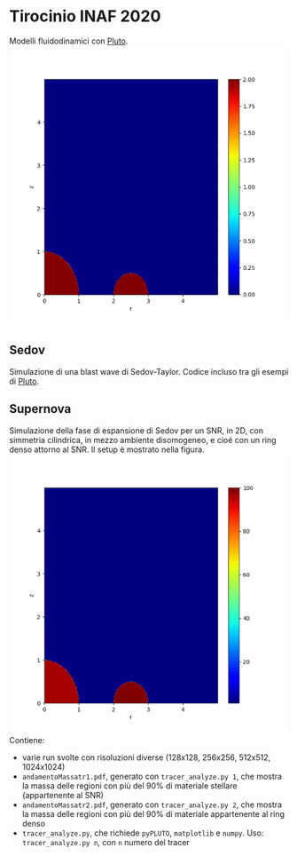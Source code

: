 # Tirocinio INAF 2020
Modelli fluidodinamici con [Pluto].
![Animazione Rho](Supernova/1024/1024-rho.gif)

## Sedov
Simulazione di una blast wave di Sedov-Taylor. Codice incluso tra gli esempi di [Pluto].

## Supernova
Simulazione della fase di espansione di Sedov per un SNR, in 2D, con simmetria cilindrica, in mezzo ambiente disomogeneo, e cioé con un ring denso attorno al SNR. Il setup è mostrato nella figura.
![Rho iniziale](Supernova/initRho.png)
Contiene:
- varie run svolte con risoluzioni diverse (128x128, 256x256, 512x512, 1024x1024)
- `andamentoMassatr1.pdf`, generato con `tracer_analyze.py 1`, che mostra la massa delle regioni con più del 90% di materiale stellare (appartenente al SNR)
- `andamentoMassatr2.pdf`, generato con `tracer_analyze.py 2`, che mostra la massa delle regioni con più del 90% di materiale appartenente al ring denso
- `tracer_analyze.py`, che richiede `pyPLUTO`, `matplotlib` e `numpy`. Uso: `tracer_analyze.py n`, con `n` numero del tracer



[Pluto]: <http://plutocode.ph.unito.it/>